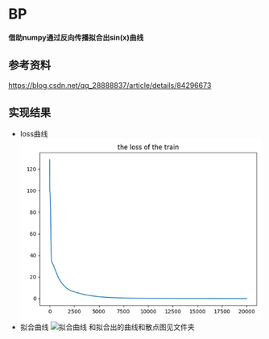 # BP
**借助numpy通过反向传播拟合出sin(x)曲线**

## 参考资料
  https://blog.csdn.net/qq_28888837/article/details/84296673
## 实现结果
- loss曲线
  ![loss曲线](./loss.png)
- 拟合曲线
  ![拟合曲线](./plot1.png)
  和拟合出的曲线和散点图见文件夹
